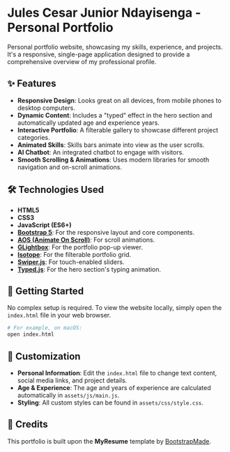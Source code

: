 # Jules Cesar Junior Ndayisenga - Personal Portfolio

Personal portfolio website, showcasing my skills, experience, and projects. It's a responsive, single-page application designed to provide a comprehensive overview of my professional profile.

## ✨ Features

- **Responsive Design**: Looks great on all devices, from mobile phones to desktop computers.
- **Dynamic Content**: Includes a "typed" effect in the hero section and automatically updated age and experience years.
- **Interactive Portfolio**: A filterable gallery to showcase different project categories.
- **Animated Skills**: Skills bars animate into view as the user scrolls.
- **AI Chatbot**: An integrated chatbot to engage with visitors.
- **Smooth Scrolling & Animations**: Uses modern libraries for smooth navigation and on-scroll animations.

## 🛠️ Technologies Used

- **HTML5**
- **CSS3**
- **JavaScript (ES6+)**
- **[Bootstrap 5](https://getbootstrap.com/)**: For the responsive layout and core components.
- **[AOS (Animate On Scroll)](https://michalsnik.github.io/aos/)**: For scroll animations.
- **[GLightbox](https://biati-digital.github.io/glightbox/)**: For the portfolio pop-up viewer.
- **[Isotope](https://isotope.metafizzy.co/)**: For the filterable portfolio grid.
- **[Swiper.js](https://swiperjs.com/)**: For touch-enabled sliders.
- **[Typed.js](https://github.com/mattboldt/typed.js)**: For the hero section's typing animation.

## 🚀 Getting Started

No complex setup is required. To view the website locally, simply open the `index.html` file in your web browser.

```bash
# For example, on macOS:
open index.html
```

## 🔧 Customization

- **Personal Information**: Edit the `index.html` file to change text content, social media links, and project details.
- **Age & Experience**: The age and years of experience are calculated automatically in `assets/js/main.js`.
- **Styling**: All custom styles can be found in `assets/css/style.css`.

## 🙏 Credits

This portfolio is built upon the **MyResume** template by [BootstrapMade](https://bootstrapmade.com/).
